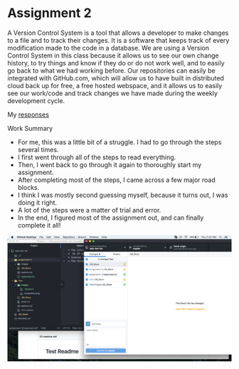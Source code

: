# Assignment 2

A Version Control System is a tool that allows a developer to make changes to a file and to track their changes. It is a software that keeps track of every modification made to the code in a database. We are using a Version Control System in this class because it allows us to see our own change history, to try things and know if they do or do not work well, and to easily go back to what we had working before. Our repositories can easily be integrated with GitHub.com, which will allow us to have built in distributed cloud back up for free, a free hosted webspace, and it allows us to easily see our work/code and track changes we have made during the weekly development cycle.

My [responses](./notes.txt)

Work Summary

* For me, this was a little bit of a struggle. I had to go through the steps several times.
* I first went through all of the steps to read everything.
* Then, I went back to go through it again to thoroughly start my assignment.
* After completing most of the steps, I came across a few major road blocks.
* I think I was mostly second guessing myself, because it turns out, I was doing it right.
* A lot of the steps were a matter of trial and error.
* In the end, I figured most of the assignment out, and can finally complete it all!

![Image of my Atom editor](./images/screenshot.png)
